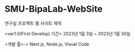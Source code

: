 # SMU-BipaLab-WebSite
연구실 프로젝트 웹 사이트 제작


<ver1.0(First Develop) 기간> 2023년 1월 3일 ~ 2023년 1월 30일 


<개발 툴>-> Next.js, Node.js, Visual Code
